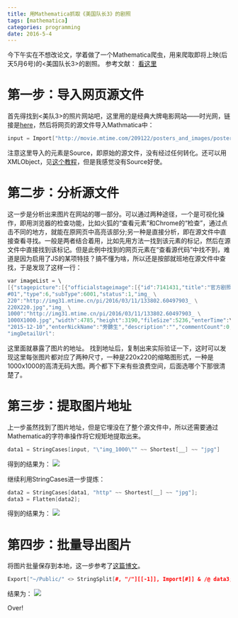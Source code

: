 ```yaml
---
title: 用Mathematica抓取《美国队长3》的剧照 
tags: [mathematica]
categories: programming
date: 2016-5-4
---
```


今下午实在不想改论文，学着做了一个Mathematica爬虫，用来爬取即将上映(后天5月6号)的<美国队长3>的剧照。
参考文献：
[看这里](http://shuli.xianyungu.com/software-download-mathematica-quick-start-application-handouts-videos/)

# 第一步：导入网页源文件
首先得找到<美队3>的照片网站吧，这里用的是经典大牌电影网站——时光网，链接是[here](http://movie.mtime.com/209122/posters_and_images/)，然后将网页的源文件导入Mathmatica中：
```cpp
input = Import["http://movie.mtime.com/209122/posters_and_images/posters/hot.html", "Source"];
```
注意这里导入的元素是Source，即原始的源文件，没有经过任何转化。还可以用XMLObject，见[这个教程](http://www.kylen314.com/archives/1647)，但是我感觉没有Source好使。

# 第二步：分析源文件
这一步是分析出来图片在网站的哪一部分。可以通过两种途径，一个是可视化操作，即用浏览器的检查功能，比如火狐的“查看元素”和Chrome的“检查”，通过点击不同的地方，就能在原网页中高亮该部分;另一种是直接分析，即在源文件中直接查看寻找。一般是两者结合着用，比如先用方法一找到该元素的标记，然后在源文件中直接找到该标记。但是此例中找到的网页元素在“查看源代码”中找不到，难道是因为启用了JS的某项特技？搞不懂为啥，所以还是按部就班地在源文件中查找，于是发现了这样一行：
```cpp
var imageList = \
[{"stagepicture":[{"officialstageimage":[{"id":7141431,"title":"官方剧照 \
#01","type":6,"subType":6001,"status":1,"img_ \
220":"http://img31.mtime.cn/pi/2016/03/11/133802.60497903_ \
220X220.jpg","img_ \
1000":"http://img31.mtime.cn/pi/2016/03/11/133802.60497903_ \
1000X1000.jpg","width":4785,"height":3190,"fileSize":5236,"enterTime":\
"2015-12-10","enterNickName":"旁聽生","description":"","commentCount":0,\
"imgDetailUrl":
```
这里面就暴露了图片的地址。
找到地址后，复制出来实际验证一下，这时可以发现这里每张图片都对应了两种尺寸，一种是220x220的缩略图形式，一种是1000x1000的高清无码大图。两个都下下来有些浪费空间，后面选哪个下那很清楚了。

# 第三步：提取图片地址
上一步虽然找到了图片地址，但是它埋没在了整个源文件中，所以还需要通过Mathematica的字符串操作将它规矩地提取出来。
```cpp
data1 = StringCases[input, "\"img_1000\"" ~~ Shortest[__] ~~ "jpg"]
```
得到的结果为：
![](https://ws1.sinaimg.cn/large/0072Lfvtly1fvjjvvmi55j30m90ar40c.jpg)

继续利用StringCases进一步提炼：
```cpp
data2 = StringCases[data1, "http" ~~ Shortest[__] ~~ "jpg"];
data3 = Flatten[data2];
```
得到的结果为：
![](https://ws1.sinaimg.cn/large/0072Lfvtly1fvjjw69w1sj30iq0femzp.jpg)

# 第四步：批量导出图片
将图片批量保存到本地，这一步参考了[这篇博文](http://www.kylen314.com/archives/1647)。
```cpp
Export["~/Public/" <> StringSplit[#, "/"][[-1]], Import[#]] & /@ data3;
```
结果为：
![](https://ws1.sinaimg.cn/large/0072Lfvtly1fvjjwhkbzrj30s10h6thl.jpg)

Over!

